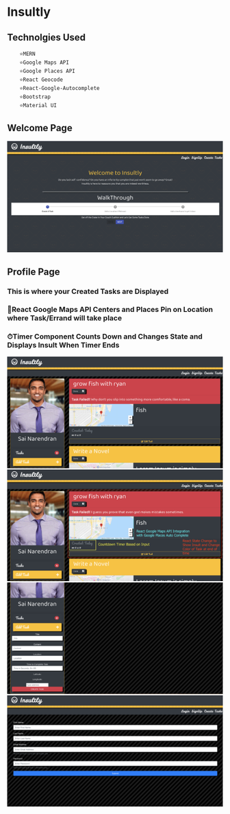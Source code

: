 # Insultly 
## Technolgies Used 
```
    ⭐️MERN
    ⭐️Google Maps API
    ⭐️Google Places API
    ⭐️React Geocode 
    ⭐️React-Google-Autocomplete
    ⭐️Bootstrap
    ⭐️Material UI
```
## Welcome Page 

![](images/1.png)

## Profile Page 
### This is where your Created Tasks are Displayed 
### 📍React Google Maps API Centers and Places Pin on Location where Task/Errand will take place 
### ⏱Timer Component Counts Down and Changes State and Displays Insult When Timer Ends
![](images/3.png)
![](images/2.png)
![](images/4.png)
![](images/6.png)
